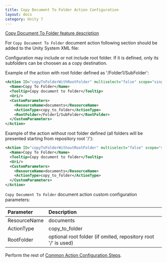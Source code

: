```yaml
---
title: Copy Document To Folder Action Configuration
layout: docs
category: Unity 7
---
```

[Copy Document To Folder feature description](../../features/document-management/copy-document-to-folder.md)

For `Copy Document To Folder` document action following section should be added to the Unity System XML file:

Configuration may include or not include root folder. If it is defined, only its subfolders can be choosen as a copy destination.

Example of the action with root folder defined as '/Folder1/SubFolder':
```xml
<Action ID="copyToFolderWithRootFolder" multiselect="false" scope="single" type="toolbar">
  <Name>Copy To Folder</Name>
  <Tooltip>Copy document to folder</Tooltip>
  <Uri/>
  <CustomParameters>
    <ResourceName>documents</ResourceName>
    <ActionType>copy_to_folder</ActionType>
    <RootFolder>/Folder1/SubFolder</RootFolder>
  </CustomParameters>
</Action>
```

Example of the action without root folder defined (all  folders will be presented starting from repository root '/'):
```xml
<Action ID="copyToFolderWithoutRootFolder" multiselect="false" scope="single" type="toolbar">
  <Name>Copy To Folder</Name>
  <Tooltip>Copy document to folder</Tooltip>
  <Uri/>
  <CustomParameters>
    <ResourceName>documents</ResourceName>
    <ActionType>copy_to_folder</ActionType>
  </CustomParameters>
</Action>
```

`Copy Document To Folder` document action custom configuration parameters:

| Parameter   | Description |
|:------------|:------------|
|ResourceName | documents   |
|ActionType   | copy_to_folder |
|RootFolder   | optional root folder (if omited, repository root '/' is used) |

Perform the rest of [Common Action Configuration Steps](../actions.md#common-actions-configuration-steps).